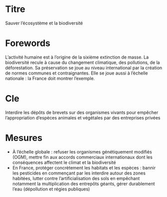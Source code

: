 # Titre
Sauver l’écosystème et la biodiversité

# Forewords
L’activité humaine est à l’origine de la sixième extinction de masse. La biodiversité recule à cause du changement climatique, des pollutions, de la déforestation. Sa préservation se joue au niveau international par la création de normes communes et contraignantes. Elle se joue aussi à l’échelle nationale : la France doit montrer l’exemple.

# Cle
Interdire les dépôts de brevets sur des organismes vivants pour empêcher l’appropriation d’espèces animales et végétales par des entreprises privées

# Mesures
* À l’échelle globale : refuser les organismes génétiquement modifiés (OGM), mettre fin aux accords commerciaux internationaux dont les conséquences affectent le climat et la biodiversité
* En France, protéger concrètement les habitats et les espèces : bannir les pesticides en commençant par les interdire autour des zones habitées, lutter contre l’artificialisation des sols en empêchant notamment la multiplication des entrepôts géants, gérer durablement l’eau (dépollution et régies publiques)